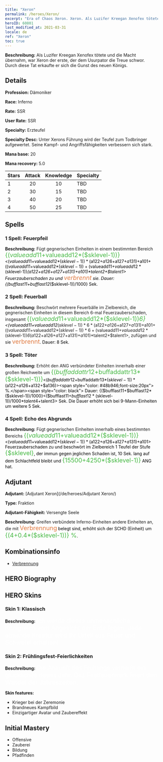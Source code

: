 ```yaml
---
title: "Xeron"
permalink: /heroes/Xeron/
excerpt: "Era of Chaos Xeron. Xeron. Als Luzifer Kreegan Xenofex tötete und die Macht übernahm, war Xeron der erste, der dem Usurpator die Treue schwor. Durch diese Tat erkaufte er sich die Gunst des neuen Königs."
heroID: 60801
last_modified_at: 2021-03-31
locale: de
ref: "Xeron"
toc: true
---
```

 **Beschreibung:** Als Luzifer Kreegan Xenofex tötete und die Macht übernahm, war Xeron der erste, der dem Usurpator die Treue schwor. Durch diese Tat erkaufte er sich die Gunst des neuen Königs.
## Details
 **Profession:** Dämoniker

 **Race:** Inferno

 **Rate:** SSR

 **User Rate:** SSR

 **Specialty:** Erzteufel

 **Specialty Desc:** Unter Xerons Führung wird der Teufel zum Todbringer aufgewertet. Seine Kampf- und Angriffsfähigkeiten verbessern sich stark.

 **Mana base:** 20

 **Mana recovery:** 5.0


  | Stars   |     Attack     |    Knowledge   |      Specialty     |
  |---------|:---------------:|:---------------:|--------------------|
  |    1    | 20 | 10 | TBD |
  |    2    | 30 | 15 | TBD |
  |    3    | 40 | 20 | TBD |
  |    4    | 50 | 25 | TBD |

## Spells
### 1 Spell: Feuerpfeil
 **Beschreibung:** Fügt gegnerischen Einheiten in einem bestimmten Bereich <span style="color: #48b946;font-size:20px">{($valueadd11+$valueadd12*($sklevel-1))}</span><span style="color: black"><($valueadd11+$valueadd12*($sklevel-1))*($a122+$a126+$a127+$a131)+$a101+(($valueadd11+$valueadd12*($sklevel-1))+($valueadd11+$valueadd12*($sklevel-1))*($a122+$a126+$a127+$a131)+$a101)*$talent2+$talent1> Feuerzauberschaden zu und <span style="color: #e07c44;font-size:20px">verbrennt</span><span style="color: black"> sie. Dauer: {($bufflast11+$bufflast12*($sklevel-1))/1000} Sek.

### 2 Spell: Feuerball
 **Beschreibung:** Beschwört mehrere Feuerbälle im Zielbereich, die gegnerischen Einheiten in diesem Bereich 6-mal Feuerzauberschaden, insgesamt <span style="color: #48b946;font-size:20px">{($valueadd11+$valueadd12*($sklevel-1))*6}</span><span style="color: black"><($valueadd11+$valueadd12*($sklevel-1))*6*($a122+$a126+$a127+$a131)+$a101+(($valueadd11+$valueadd12*($sklevel-1))*6+($valueadd11+$valueadd12*($sklevel-1))*6*($a122+$a126+$a127+$a131)+$a101)*$talent2+$talent1>, zufügen und sie <span style="color: #e07c44;font-size:20px">verbrennt</span><span style="color: black">. Dauer: 8 Sek.

### 3 Spell: Töter
 **Beschreibung:** Erhöht den ANG verbündeter Einheiten innerhalb einer großen Reichweite um <span style="color: #48b946;font-size:20px">{($buffaddattr12+$buffaddattr13*($sklevel-1))}</span><span style="color: black"><($buffaddattr12+$buffaddattr13*($sklevel-1))*($a122+$a126+$a132+$a136)><span style="color: #48b946;font-size:20px"> %.</span><span style="color: black"> Dauer: {($bufflast11+$bufflast12*($sklevel-1))/1000}<($bufflast11+$bufflast12*($sklevel-1))/1000*$talent4+$talent3> Sek. Die Dauer erhöht sich bei 9-Mann-Einheiten um weitere 5 Sek.

### 4 Spell: Echo des Abgrunds
 **Beschreibung:** Fügt gegnerischen Einheiten innerhalb eines bestimmten Bereichs <span style="color: #48b946;font-size:20px">{($valueadd11+$valueadd12*($sklevel-1))}</span><span style="color: black"><($valueadd11+$valueadd12*($sklevel-1))*($a122+$a126+$a127+$a131)+$a101> Feuerzauberschaden zu und beschwört im Zielbereich 1 Teufel der Stufe <span style="color: #48b946;font-size:20px">{$sklevel}</span><span style="color: black">, der immun gegen jeglichen Schaden ist, 10 Sek. lang auf dem Schlachtfeld bleibt und <span style="color: #48b946;font-size:20px">{15500+4250*($sklevel-1)}</span><span style="color: black"> ANG hat.


## Adjutant

 **Adjutant:**  [Adjutant Xeron](/de/heroes/Adjutant Xeron/) 

 **Type:**  Fraktion 

 **Adjutant-Fähigkeit:**  Versengte Seele 

 **Beschreibung:** Greifen verbündete Inferno-Einheiten andere Einheiten an, die mit <span style="color: #e07c44;font-size:20px">Verbrennung</span><span style="color: black"> belegt sind, erhöht sich der SCHD (Einheit) um <span style="color: #48b946;font-size:20px">{(4+0.4*($sklevel-1))} %</span><span style="color: black">.

## Kombinationsinfo

* [Verbrennung](/de/combination/Verbrennung/) 

## HERO Biography

## HERO Skins
### Skin 1: **Klassisch**

 **Beschreibung:** <span style="color: #ffffff;font-size:20px">Ich werde dieses unmenschliche Königreich vom Angesicht der Erde fegen. Jede atmende Kreatur wird ihr Urteil aus Feuer und Schwefel erhalten!</span>


### Skin 2: **Frühlingsfest-Feierlichkeiten**

 **Beschreibung:** <span style="color: #ffffff;font-size:20px">Die Ankunft des Frühlings verheißt ein glückliches neues Jahr. Das Festfeuerwerk feiert den Wandel der Jahreszeiten.</span>

 **Skin features:** 

   - Krieger bei der Zeremonie
   - Brandneues Kampfbild
   - Einzigartiger Avatar und Zaubereffekt


## Initial Mastery
   - Offensive
   - Zauberei
   - Bildung
   - Pfadfinden
